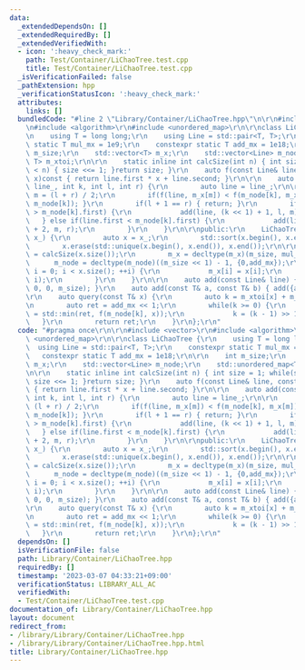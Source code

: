 ```yaml
---
data:
  _extendedDependsOn: []
  _extendedRequiredBy: []
  _extendedVerifiedWith:
  - icon: ':heavy_check_mark:'
    path: Test/Container/LiChaoTree.test.cpp
    title: Test/Container/LiChaoTree.test.cpp
  _isVerificationFailed: false
  _pathExtension: hpp
  _verificationStatusIcon: ':heavy_check_mark:'
  attributes:
    links: []
  bundledCode: "#line 2 \"Library/Container/LiChaoTree.hpp\"\n\r\n#include <vector>\r\
    \n#include <algorithm>\r\n#include <unordered_map>\r\n\r\nclass LiChaoTree {\r\
    \n    using T = long long;\r\n    using Line = std::pair<T, T>;\r\n    constexpr\
    \ static T mul_mx = 1e9;\r\n    constexpr static T add_mx = 1e18;\r\n\r\n    int\
    \ m_size;\r\n    std::vector<T> m_x;\r\n    std::vector<Line> m_node;\r\n    std::unordered_map<T,\
    \ T> m_xtoi;\r\n\r\n    static inline int calcSize(int n) { int size = 1; while(size\
    \ < n) { size <<= 1; }return size; }\r\n    auto f(const Line& line, const T&\
    \ x)const { return line.first * x + line.second; }\r\n\r\n    auto add(const Line&\
    \ line_, int k, int l, int r) {\r\n        auto line = line_;\r\n\r\n        auto\
    \ m = (l + r) / 2;\r\n        if(f(line, m_x[m]) < f(m_node[k], m_x[m])) { std::swap(line,\
    \ m_node[k]); }\r\n        if(l + 1 == r) { return; }\r\n        if(line.first\
    \ > m_node[k].first) {\r\n            add(line, (k << 1) + 1, l, m);\r\n     \
    \   } else if(line.first < m_node[k].first) {\r\n            add(line, (k << 1)\
    \ + 2, m, r);\r\n        }\r\n    }\r\n\r\npublic:\r\n    LiChaoTree(const std::vector<T>&\
    \ x_) {\r\n        auto x = x_;\r\n        std::sort(x.begin(), x.end());\r\n\
    \        x.erase(std::unique(x.begin(), x.end()), x.end());\r\n\r\n        m_size\
    \ = calcSize(x.size());\r\n        m_x = decltype(m_x)(m_size, mul_mx);\r\n  \
    \      m_node = decltype(m_node)((m_size << 1) - 1, {0,add_mx});\r\n        for(size_t\
    \ i = 0; i < x.size(); ++i) {\r\n            m_x[i] = x[i];\r\n            m_xtoi.emplace(x[i],\
    \ i);\r\n        }\r\n    }\r\n\r\n    auto add(const Line& line) { add(line,\
    \ 0, 0, m_size); }\r\n    auto add(const T& a, const T& b) { add({a,b}); }\r\n\
    \r\n    auto query(const T& x) {\r\n        auto k = m_xtoi[x] + m_size - 1;\r\
    \n        auto ret = add_mx << 1;\r\n        while(k >= 0) {\r\n            ret\
    \ = std::min(ret, f(m_node[k], x));\r\n            k = (k - 1) >> 1;\r\n     \
    \   }\r\n        return ret;\r\n    }\r\n};\r\n"
  code: "#pragma once\r\n\r\n#include <vector>\r\n#include <algorithm>\r\n#include\
    \ <unordered_map>\r\n\r\nclass LiChaoTree {\r\n    using T = long long;\r\n  \
    \  using Line = std::pair<T, T>;\r\n    constexpr static T mul_mx = 1e9;\r\n \
    \   constexpr static T add_mx = 1e18;\r\n\r\n    int m_size;\r\n    std::vector<T>\
    \ m_x;\r\n    std::vector<Line> m_node;\r\n    std::unordered_map<T, T> m_xtoi;\r\
    \n\r\n    static inline int calcSize(int n) { int size = 1; while(size < n) {\
    \ size <<= 1; }return size; }\r\n    auto f(const Line& line, const T& x)const\
    \ { return line.first * x + line.second; }\r\n\r\n    auto add(const Line& line_,\
    \ int k, int l, int r) {\r\n        auto line = line_;\r\n\r\n        auto m =\
    \ (l + r) / 2;\r\n        if(f(line, m_x[m]) < f(m_node[k], m_x[m])) { std::swap(line,\
    \ m_node[k]); }\r\n        if(l + 1 == r) { return; }\r\n        if(line.first\
    \ > m_node[k].first) {\r\n            add(line, (k << 1) + 1, l, m);\r\n     \
    \   } else if(line.first < m_node[k].first) {\r\n            add(line, (k << 1)\
    \ + 2, m, r);\r\n        }\r\n    }\r\n\r\npublic:\r\n    LiChaoTree(const std::vector<T>&\
    \ x_) {\r\n        auto x = x_;\r\n        std::sort(x.begin(), x.end());\r\n\
    \        x.erase(std::unique(x.begin(), x.end()), x.end());\r\n\r\n        m_size\
    \ = calcSize(x.size());\r\n        m_x = decltype(m_x)(m_size, mul_mx);\r\n  \
    \      m_node = decltype(m_node)((m_size << 1) - 1, {0,add_mx});\r\n        for(size_t\
    \ i = 0; i < x.size(); ++i) {\r\n            m_x[i] = x[i];\r\n            m_xtoi.emplace(x[i],\
    \ i);\r\n        }\r\n    }\r\n\r\n    auto add(const Line& line) { add(line,\
    \ 0, 0, m_size); }\r\n    auto add(const T& a, const T& b) { add({a,b}); }\r\n\
    \r\n    auto query(const T& x) {\r\n        auto k = m_xtoi[x] + m_size - 1;\r\
    \n        auto ret = add_mx << 1;\r\n        while(k >= 0) {\r\n            ret\
    \ = std::min(ret, f(m_node[k], x));\r\n            k = (k - 1) >> 1;\r\n     \
    \   }\r\n        return ret;\r\n    }\r\n};\r\n"
  dependsOn: []
  isVerificationFile: false
  path: Library/Container/LiChaoTree.hpp
  requiredBy: []
  timestamp: '2023-03-07 04:33:21+09:00'
  verificationStatus: LIBRARY_ALL_AC
  verifiedWith:
  - Test/Container/LiChaoTree.test.cpp
documentation_of: Library/Container/LiChaoTree.hpp
layout: document
redirect_from:
- /library/Library/Container/LiChaoTree.hpp
- /library/Library/Container/LiChaoTree.hpp.html
title: Library/Container/LiChaoTree.hpp
---
```

